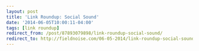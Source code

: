 ```yaml
---
layout: post
title: 'Link Roundup: Social Sound'
date: '2014-06-05T10:00:11-04:00'
tags: [link roundup]
redirect_from: /post/87893079898/link-roundup-social-sound/
redirect_to: http://fieldnoise.com/06-05-2014/link-roundup-social-sound/
---
```


